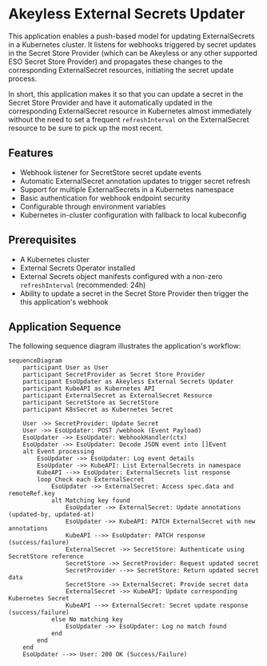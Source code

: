 # Akeyless External Secrets Updater

This application enables a push-based model for updating ExternalSecrets in a Kubernetes cluster. It listens for webhooks triggered by secret updates in the Secret Store Provider (which can be Akeyless or any other supported ESO Secret Store Provider) and propagates these changes to the corresponding ExternalSecret resources, initiating the secret update process.

In short, this application makes it so that you can update a secret in the Secret Store Provider and have it automatically updated in the corresponding ExternalSecret resource in Kubernetes almost immediately without the need to set a frequent `refreshInterval` on the ExternalSecret resource to be sure to pick up the most recent.


## Features

- Webhook listener for SecretStore secret update events
- Automatic ExternalSecret annotation updates to trigger secret refresh
- Support for multiple ExternalSecrets in a Kubernetes namespace
- Basic authentication for webhook endpoint security
- Configurable through environment variables
- Kubernetes in-cluster configuration with fallback to local kubeconfig


## Prerequisites

- A Kubernetes cluster
- External Secrets Operator installed
- External Secrets object manifests configured with a non-zero `refreshInterval` (recommended: 24h)
- Ability to update a secret in the Secret Store Provider then trigger the this application's webhook


## Application Sequence

The following sequence diagram illustrates the application's workflow:

```mermaid
sequenceDiagram
    participant User as User
    participant SecretProvider as Secret Store Provider
    participant EsoUpdater as Akeyless External Secrets Updater
    participant KubeAPI as Kubernetes API
    participant ExternalSecret as ExternalSecret Resource
    participant SecretStore as SecretStore
    participant K8sSecret as Kubernetes Secret

    User ->> SecretProvider: Update Secret
    User ->> EsoUpdater: POST /webhook (Event Payload)
    EsoUpdater ->> EsoUpdater: WebhookHandler(ctx)
    EsoUpdater ->> EsoUpdater: Decode JSON event into []Event
    alt Event processing
        EsoUpdater ->> EsoUpdater: Log event details
        EsoUpdater ->> KubeAPI: List ExternalSecrets in namespace
        KubeAPI -->> EsoUpdater: ExternalSecrets list response
        loop Check each ExternalSecret
            EsoUpdater ->> ExternalSecret: Access spec.data and remoteRef.key
            alt Matching key found
                EsoUpdater ->> ExternalSecret: Update annotations (updated-by, updated-at)
                EsoUpdater ->> KubeAPI: PATCH ExternalSecret with new annotations
                KubeAPI -->> EsoUpdater: PATCH response (success/failure)
                ExternalSecret ->> SecretStore: Authenticate using SecretStore reference
                SecretStore ->> SecretProvider: Request updated secret
                SecretProvider -->> SecretStore: Return updated secret data
                SecretStore ->> ExternalSecret: Provide secret data
                ExternalSecret ->> KubeAPI: Update corresponding Kubernetes Secret
                KubeAPI -->> ExternalSecret: Secret update response (success/failure)
            else No matching key
                EsoUpdater ->> EsoUpdater: Log no match found
            end
        end
    end
    EsoUpdater -->> User: 200 OK (Success/Failure)
```


